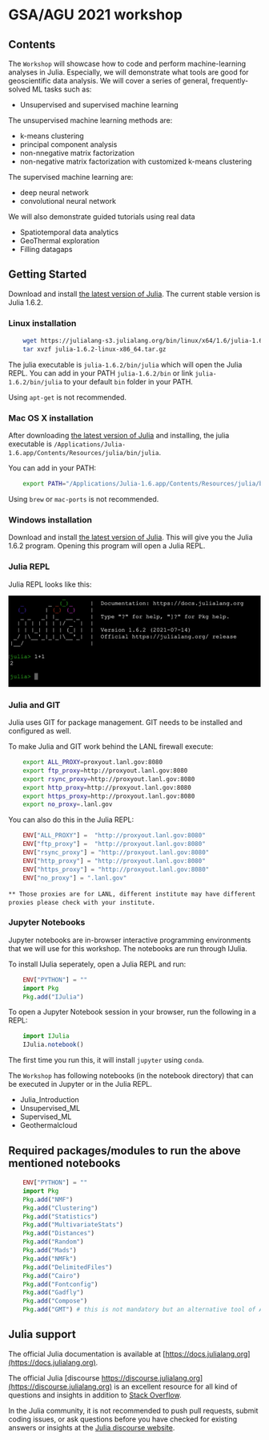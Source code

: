 # GSA/AGU 2021 workshop

## Contents

The `Workshop` will showcase how to code and perform machine-learning analyses in Julia.
Especially, we will demonstrate what tools are good for geoscientific data analysis.
We will cover a series of general, frequently-solved ML tasks such as:
* Unsupervised and supervised machine learning

The unsupervised machine learning methods are:
* k-means clustering
* principal component analysis
* non-nnegative matrix factorization
* non-negative matrix factorization with customized k-means clustering

The supervised machine learning are:
* deep neural network
* convolutional neural network

We will also demonstrate guided tutorials using real data 
* Spatiotemporal data analytics
* GeoThermal exploration
* Filling datagaps


## Getting Started

Download and install [the latest version of Julia](https://julialang.org/downloads/).
The current stable version is Julia 1.6.2.

### Linux installation

```bash
	wget https://julialang-s3.julialang.org/bin/linux/x64/1.6/julia-1.6.2-linux-x86_64.tar.gz
	tar xvzf julia-1.6.2-linux-x86_64.tar.gz
```

The julia executable is `julia-1.6.2/bin/julia` which will open the Julia REPL.
You can add in your PATH `julia-1.6.2/bin` or link `julia-1.6.2/bin/julia` to your default `bin` folder in your PATH.

Using `apt-get` is not recommended.

### Mac OS X installation

After downloading [the latest version of Julia](https://julialang.org/downloads/) and installing, the julia executable is `/Applications/Julia-1.6.app/Contents/Resources/julia/bin/julia`.

You can add in your PATH:

``` bash
	export PATH="/Applications/Julia-1.6.app/Contents/Resources/julia/bin:$PATH"
```

Using `brew` or `mac-ports` is not recommended.

### Windows installation

Download and install [the latest version of Julia](https://julialang.org/downloads/).
This will give you the Julia 1.6.2 program.
Opening this program will open a Julia REPL.

### Julia REPL

Julia REPL looks like this:

![](images/julia_REPL.png)

### Julia and GIT

Julia uses GIT for package management.
GIT needs to be installed and configured as well.

To make Julia and GIT work behind the LANL firewall execute:

``` bash
	export ALL_PROXY=proxyout.lanl.gov:8080
	export ftp_proxy=http://proxyout.lanl.gov:8080
	export rsync_proxy=http://proxyout.lanl.gov:8080
	export http_proxy=http://proxyout.lanl.gov:8080
	export https_proxy=http://proxyout.lanl.gov:8080
	export no_proxy=.lanl.gov
```

You can also do this in the Julia REPL:

```julia
	ENV["ALL_PROXY"] =  "http://proxyout.lanl.gov:8080"
	ENV["ftp_proxy"] =  "http://proxyout.lanl.gov:8080"
	ENV["rsync_proxy"] = "http://proxyout.lanl.gov:8080"
	ENV["http_proxy"] = "http://proxyout.lanl.gov:8080"
	ENV["https_proxy"] = "http://proxyout.lanl.gov:8080"
	ENV["no_proxy"] = ".lanl.gov"
```
`
** Those proxies are for LANL, different institute may have different proxies please check with your institute.
`
### Jupyter Notebooks

Jupyter notebooks are in-browser interactive programming environments that we will use for this workshop.
The notebooks are run through IJulia.

To install IJulia seperately, open a Julia REPL and run:

```julia
	ENV["PYTHON"] = ""
	import Pkg
	Pkg.add("IJulia")
```

To open a Jupyter Notebook session in your browser, run the following in a REPL:

```julia
	import IJulia
	IJulia.notebook()
```

The first time you run this, it will install `jupyter` using `conda`.

The `Workshop` has following notebooks (in the notebook directory) that can be executed in Jupyter or in the Julia REPL.
* Julia_Introduction
* Unsupervised_ML
* Supervised_ML
* Geothermalcloud

## Required packages/modules to run the above mentioned notebooks
```julia
	ENV["PYTHON"] = ""
	import Pkg
	Pkg.add("NMF")
	Pkg.add("Clustering")
	Pkg.add("Statistics")
	Pkg.add("MultivariateStats")
	Pkg.add("Distances")
	Pkg.add("Random")
	Pkg.add("Mads")
	Pkg.add("NMFk")
	Pkg.add("DelimitedFiles")
	Pkg.add("Cairo")
	Pkg.add("Fontconfig")
	Pkg.add("Gadfly")
	Pkg.add("Compose")
	Pkg.add("GMT") # this is not mandatory but an alternative tool of ArcGIS
```


## Julia support

The official Julia documentation is available at [https://docs.julialang.org](https://docs.julialang.org).

The official Julia [discourse https://discourse.julialang.org](https://discourse.julialang.org) is an excellent resource for all kind of questions and insights in addition to [Stack Overflow](https://stackoverflow.com/questions/tagged/julia).

In the Julia community, it is not recommended to push pull requests, submit coding issues, or ask questions before you have checked for existing answers or insights at the [Julia discourse website](https://discourse.julialang.org).

